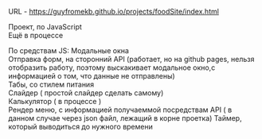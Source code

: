 URL - https://guyfromekb.github.io/projects/foodSite/index.html  

Проект, по JavaScript  
Ещё в процессе

По средствам JS:
Модальные окна  
Отправка форм, на сторонний API  (работает, но на github pages, нельзя отобразить работу, поэтому выскакивает модальное окно,с информацией о том, что данные не отправлены)  
Табы, со стилем питания  
Слайдер  ( простой слайдер сделать самому)  
Калькулятор  ( в процессе )  
Рендер меню, с информацией  получаеммой посредствам API ( в данном случае через json файл, лежащий в корне проетка)
Таймер, который выводиться до нужного времени  

